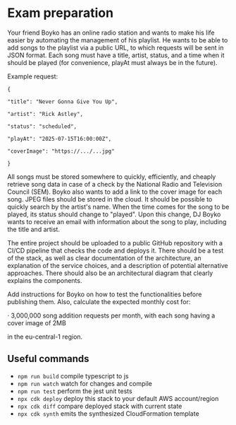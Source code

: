# Exam preparation

Your friend Boyko has an online radio station and wants to make his life easier by automating the management of his playlist. He wants to be able to add songs to the playlist via a public URL, to which requests will be sent in JSON format. Each song must have a title, artist, status, and a time when it should be played (for convenience, playAt must always be in the future).

Example request:

```
{

"title": "Never Gonna Give You Up",

"artist": "Rick Astley",

"status": "scheduled",

"playAt": "2025-07-15T16:00:00Z",

"coverImage": "https://.../...jpg"

}
```

All songs must be stored somewhere to quickly, efficiently, and cheaply retrieve song data in case of a check by the National Radio and Television Council (SЕМ). Boyko also wants to add a link to the cover image for each song. JPEG files should be stored in the cloud. It should be possible to quickly search by the artist's name. When the time comes for the song to be played, its status should change to "played". Upon this change, DJ Boyko wants to receive an email with information about the song to play, including the title and artist.


The entire project should be uploaded to a public GitHub repository with a CI/CD pipeline that checks the code and deploys it. There should be a test of the stack, as well as clear documentation of the architecture, an explanation of the service choices, and a description of potential alternative approaches. There should also be an architectural diagram that clearly explains the components.


Add instructions for Boyko on how to test the functionalities before publishing them. Also, calculate the expected monthly cost for:


· 3,000,000 song addition requests per month, with each song having a cover image of 2MB


in the eu-central-1 region.

## Useful commands

* `npm run build`   compile typescript to js
* `npm run watch`   watch for changes and compile
* `npm run test`    perform the jest unit tests
* `npx cdk deploy`  deploy this stack to your default AWS account/region
* `npx cdk diff`    compare deployed stack with current state
* `npx cdk synth`   emits the synthesized CloudFormation template